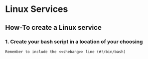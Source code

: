 # Linux Services

## How-To create a Linux service
### 1. Create your bash script in a location of your choosing
    Remember to include the <<shebang>> line (#!/bin/bash)
